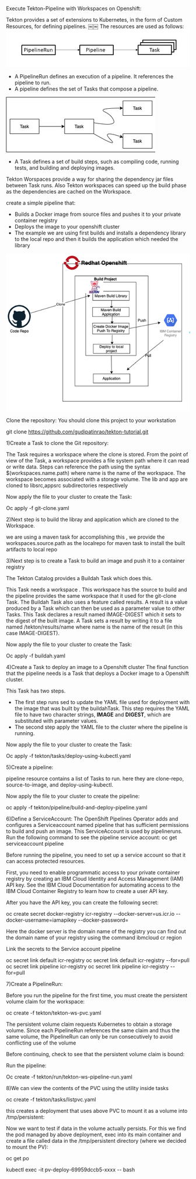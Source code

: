 Execute Tekton-Pipeline with Workspaces on Openshift:


Tekton provides a set of extensions to Kubernetes, in the form of Custom Resources, for defining pipelines.
￼￼
The resources are used as follows:
![image.png](tekton/images/image.png)
* A PipelineRun defines an execution of a pipeline. It references the pipeline to run.
* A pipeline defines the set of Tasks that compose a pipeline.


![Pipline.png](tekton/images/Pipline.png)

* A Task defines a set of build steps, such as compiling code, running tests, and building and deploying images.



Tekton Worspaces provide a way for sharing the dependency jar files between Task runs.
Also Tekton workspaces can speed up the build phase as the dependencies are cached on the Workspace.

create a simple pipeline that:
* Builds a Docker image from source files and pushes it to your private container registry
* Deploys the image to your openshift cluster
* The example we are using first builds and installs a dependency library to the local repo and then it builds the application which needed the library


![tektonpipeline.png](tekton/images/tektonpipeline.png)

Clone the repository:
You should clone this project to your workstation

git clone https://github.com/gudipatinrao/tekton-tutorial.git

1)Create a Task to clone the Git repository:

The Task requires a workspace where the clone is stored. From the point of view of the Task, a workspace provides a file system path where it can read or write data.
Steps can reference the path using the syntax $(workspaces.name.path) where name is the name of the workspace.
The workspace becomes associated with a storage volume.
The lib and app are cloned to libsrc,appsrc subdirectories respectively

Now apply the file to your cluster to create the Task:

Oc apply -f  git-clone.yaml

2)Next step is to build the libray and application which are cloned to the Workspace.

we are using a maven task for accomplishing this , we provide the workspaces.source.path as the localrepo for maven task to install the
built artifacts to local repo

3)Next step is to create a Task to build an image and push it to a container registry

The Tekton Catalog provides a Buildah Task which does this.

This Task needs a workspace . This workspace has the source to build and the pipeline provides the same workspace that it used for the git-clone Task.
The Buildah  Task also uses a feature called results. A result is a value produced by a Task which can then be used as a parameter value to other Tasks.
This Task declares a result named IMAGE-DIGEST which it sets to the digest of the built image.
 A Task sets a result by writing it to a file named /tekton/results/name where name is the name of the result (in this case IMAGE-DIGEST).

Now apply the file to your cluster to create the Task:

Oc apply -f buildah.yaml

4)Create a Task to deploy an image to a Openshift cluster
The final function that the pipeline needs is a Task that deploys a Docker image to a Openshift cluster.

This Task has two steps.
* The first step runs sed to update the YAML file used for deployment with the image that was built by the buildahTask. This step requires the YAML file to have two character strings, __IMAGE__ and __DIGEST__, which are substituted with parameter values.
* The second step  apply the YAML file to the cluster where the pipeline is running.

Now apply the file to your cluster to create the Task:

Oc apply -f tekton/tasks/deploy-using-kubectl.yaml

5)Create a pipeline:

pipeline resource contains a list of Tasks to run. here they are clone-repo, source-to-image, and deploy-using-kubectl.

Now apply the file to your cluster to create the pipeline:

oc apply -f tekton/pipeline/build-and-deploy-pipeline.yaml

6)Define a ServiceAccount:
The OpenShift Pipelines Operator adds and configures a Serviceaccount named pipeline that has sufficient permissions to build and push an image. This ServiceAccount is used by pipelineruns.
Run the following command to see the pipeline service account:
oc get serviceaccount pipeline

Before running the pipeline, you need to set up a service account so that it can access protected resources.

First, you need to enable programmatic access to your private container registry by creating an IBM Cloud Identity and Access Management (IAM) API key. See the IBM Cloud Documentation for automating access to the IBM Cloud Container Registry to learn how to create a user API key.

After you have the API key, you can create the following secret:


oc create secret docker-registry icr-registry --docker-server=us.icr.io --docker-username=iamapikey --docker-password=<apikey>

Here the docker server is the domain name of the registry you can find out the domain name of your registry using the command ibmcloud cr region

Link the secrets to the Service account pipeline

oc secret link default icr-registry
oc secret link default icr-registry --for=pull
oc secret link pipeline icr-registry
oc secret link pipeline icr-registry --for=pull



7)Create a PipelineRun:

Before you run the pipeline for the first time, you must create the persistent volume claim for the workspace:

oc create -f tekton/tekton-ws-pvc.yaml

The persistent volume claim requests Kubernetes to obtain a storage volume. Since each PipelineRun references the same claim and thus the same volume, the PipelineRun can only be run consecutively to avoid conflicting use of the volume

Before continuing, check to see that the persistent volume claim is bound:

Run the pipeline:

Oc create -f tekton/run/tekton-ws-pipeline-run.yaml

8)We can view the contents of the PVC using the utility inside tasks

oc create -f tekton/tasks/listpvc.yaml

this creates a deployment that uses above PVC to mount it as a volume into /tmp/persistent:

Now we want to test if data in the volume actually persists. For this we find the pod managed by above deployment, exec into its main container and create a file called data in the /tmp/persistent directory (where we decided to mount the PV):

oc get po

kubectl exec -it pv-deploy-69959dccb5-xxxx -- bash
